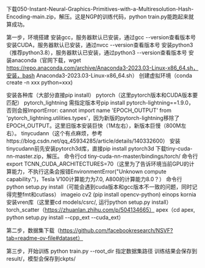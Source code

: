 下载050-Instant-Neural-Graphics-Primitives-with-a-Multiresolution-Hash-Encoding-main.zip，解压。这是NGP的训练代码，python train.py能跑起来就算成功。

第一步，环境搭建
  安装gcc，服务器默认已安装，通过gcc --version查看版本号
  安装CUDA，服务器默认已安装，通过nvcc --version查看版本号
  安装python3（推荐python3.8），服务器默认已安装，通过python3 --version查看版本号
  安装anaconda（官网下载，wget https://repo.anaconda.com/archive/Anaconda3-2023.03-Linux-x86_64.sh，安装，bash Anaconda3-2023.03-Linux-x86_64.sh）
  创建虚拟环境（conda create -n xxx python=xxx)

  安装各种库（大部分直接pip install）
  pytorch（这里pytorch版本和CUDA版本要匹配）
  pytorch_lightning
    需指定版本号pip install pytorch-lightning==1.9.0，否则会报ImportError: cannot import name 'EPOCH_OUTPUT' from 'pytorch_lightning.utilities.types'，因为新版的pytorch-lightning移除了EPOCH_OUTPUT。这里旧版本安装巨快（1M左右），新版本巨慢（800M左右）。
  tinycudann（这个有点麻烦，参考https://blog.csdn.net/qq_45934285/article/details/140332600）
    安装tinycudann前先安装pytorch3d库，直接pip install pytorch3d
    下载tiny-cuda-nn-master.zip，解压。
    命令行cd tiny-cuda-nn-master/bindings/torch/
    命令行export TCNN_CUDA_ARCHITECTURES=70（这里为了告诉环境当前GPU的计算能力，不执行这条会报错EnvironmentError("Unknown compute capability.")，Tesla V100计算能力为7.0, A800的计算能力8.0？）
    命令行python setup.py install（可能会遇到cuda版本和gcc版本不一致的问题，同时记得完整fmt和cutlass）
  imageio
  cv2 (pip install opencv-python)
  einops
  kornia
  安装vren库（这里要cd models/csrc/, 运行python setup.py install）
  torch_scatter（https://zhuanlan.zhihu.com/p/504134665）
  apex（cd apex, python setup.py install --cpp_ext --cuda_ext）

第二步，数据集下载（https://github.com/facebookresearch/NSVF?tab=readme-ov-file#dataset）

第三步，开始训练
  python train.py --root_dir 指定数据集路径
  训练结果会保存到result/，模型会保存到ckpts/
